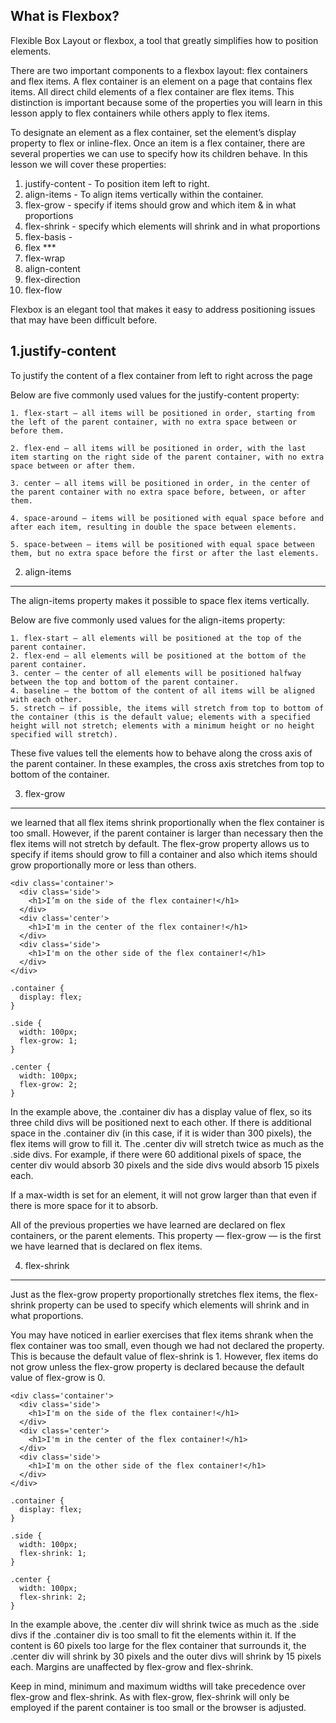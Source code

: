 ## What is Flexbox?

Flexible Box Layout or flexbox, a tool that greatly simplifies how to position elements.

There are two important components to a flexbox layout: flex containers and flex items. A flex container is an element on a page that contains flex items. All direct child elements of a flex container are flex items. This distinction is important because some of the properties you will learn in this lesson apply to flex containers while others apply to flex items.

To designate an element as a flex container, set the element’s display property to flex or inline-flex. Once an item is a flex container, there are several properties we can use to specify how its children behave. In this lesson we will cover these properties:

1.  justify-content - To position item left to right.
2.  align-items - To align items vertically within the container.
3.  flex-grow - specify if items should grow and which item & in what proportions
4.  flex-shrink - specify which elements will shrink and in what proportions
5.  flex-basis -
6.  flex \*\*\*
7.  flex-wrap
8.  align-content
9.  flex-direction
10. flex-flow

Flexbox is an elegant tool that makes it easy to address positioning issues that may have been difficult before.

## 1.justify-content

To justify the content of a flex container from left to right across the page

Below are five commonly used values for the justify-content property:

    1. flex-start — all items will be positioned in order, starting from the left of the parent container, with no extra space between or before them.

    2. flex-end — all items will be positioned in order, with the last item starting on the right side of the parent container, with no extra space between or after them.

    3. center — all items will be positioned in order, in the center of the parent container with no extra space before, between, or after them.

    4. space-around — items will be positioned with equal space before and after each item, resulting in double the space between elements.

    5. space-between — items will be positioned with equal space between them, but no extra space before the first or after the last elements.

2. align-items

---

The align-items property makes it possible to space flex items vertically.

Below are five commonly used values for the align-items property:

    1. flex-start — all elements will be positioned at the top of the parent container.
    2. flex-end — all elements will be positioned at the bottom of the parent container.
    3. center — the center of all elements will be positioned halfway between the top and bottom of the parent container.
    4. baseline — the bottom of the content of all items will be aligned with each other.
    5. stretch — if possible, the items will stretch from top to bottom of the container (this is the default value; elements with a specified height will not stretch; elements with a minimum height or no height specified will stretch).

These five values tell the elements how to behave along the cross axis of the parent container. In these examples, the cross axis stretches from top to bottom of the container.

3. flex-grow

---

we learned that all flex items shrink proportionally when the flex container is too small. However, if the parent container is larger than necessary then the flex items will not stretch by default. The flex-grow property allows us to specify if items should grow to fill a container and also which items should grow proportionally more or less than others.

```
<div class='container'>
  <div class='side'>
    <h1>I’m on the side of the flex container!</h1>
  </div>
  <div class='center'>
    <h1>I'm in the center of the flex container!</h1>
  </div>
  <div class='side'>
    <h1>I'm on the other side of the flex container!</h1>
  </div>
</div>

.container {
  display: flex;
}

.side {
  width: 100px;
  flex-grow: 1;
}

.center {
  width: 100px;
  flex-grow: 2;
}
```

In the example above, the .container div has a display value of flex, so its three child divs will be positioned next to each other. If there is additional space in the .container div (in this case, if it is wider than 300 pixels), the flex items will grow to fill it. The .center div will stretch twice as much as the .side divs. For example, if there were 60 additional pixels of space, the center div would absorb 30 pixels and the side divs would absorb 15 pixels each.

If a max-width is set for an element, it will not grow larger than that even if there is more space for it to absorb.

All of the previous properties we have learned are declared on flex containers, or the parent elements. This property — flex-grow — is the first we have learned that is declared on flex items.

4. flex-shrink

---

Just as the flex-grow property proportionally stretches flex items, the flex-shrink property can be used to specify which elements will shrink and in what proportions.

You may have noticed in earlier exercises that flex items shrank when the flex container was too small, even though we had not declared the property. This is because the default value of flex-shrink is 1. However, flex items do not grow unless the flex-grow property is declared because the default value of flex-grow is 0.

```
<div class='container'>
  <div class='side'>
    <h1>I'm on the side of the flex container!</h1>
  </div>
  <div class='center'>
    <h1>I'm in the center of the flex container!</h1>
  </div>
  <div class='side'>
    <h1>I'm on the other side of the flex container!</h1>
  </div>
</div>

.container {
  display: flex;
}

.side {
  width: 100px;
  flex-shrink: 1;
}

.center {
  width: 100px;
  flex-shrink: 2;
}
```

In the example above, the .center div will shrink twice as much as the .side divs if the .container div is too small to fit the elements within it. If the content is 60 pixels too large for the flex container that surrounds it, the .center div will shrink by 30 pixels and the outer divs will shrink by 15 pixels each. Margins are unaffected by flex-grow and flex-shrink.

Keep in mind, minimum and maximum widths will take precedence over flex-grow and flex-shrink. As with flex-grow, flex-shrink will only be employed if the parent container is too small or the browser is adjusted.
